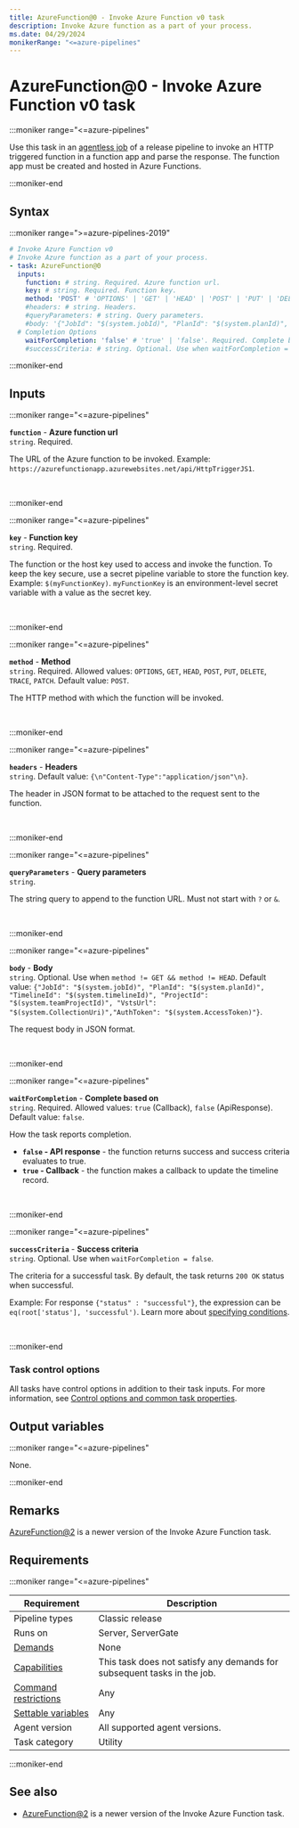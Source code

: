 ```yaml
---
title: AzureFunction@0 - Invoke Azure Function v0 task
description: Invoke Azure function as a part of your process.
ms.date: 04/29/2024
monikerRange: "<=azure-pipelines"
---
```


# AzureFunction@0 - Invoke Azure Function v0 task

<!-- :::description::: -->
:::moniker range="<=azure-pipelines"

<!-- :::editable-content name="description"::: -->
Use this task in an [agentless job](/azure/devops/pipelines/process/phases#server-jobs) of a release pipeline to invoke an HTTP triggered function in a function app and parse the response. The function app must be created and hosted in Azure Functions.
<!-- :::editable-content-end::: -->

:::moniker-end
<!-- :::description-end::: -->

<!-- :::syntax::: -->
## Syntax

:::moniker range=">=azure-pipelines-2019"

```yaml
# Invoke Azure Function v0
# Invoke Azure function as a part of your process.
- task: AzureFunction@0
  inputs:
    function: # string. Required. Azure function url. 
    key: # string. Required. Function key. 
    method: 'POST' # 'OPTIONS' | 'GET' | 'HEAD' | 'POST' | 'PUT' | 'DELETE' | 'TRACE' | 'PATCH'. Required. Method. Default: POST.
    #headers: # string. Headers. 
    #queryParameters: # string. Query parameters. 
    #body: '{"JobId": "$(system.jobId)", "PlanId": "$(system.planId)", "TimelineId": "$(system.timelineId)", "ProjectId": "$(system.teamProjectId)", "VstsUrl": "$(system.CollectionUri)","AuthToken": "$(system.AccessToken)"}' # string. Optional. Use when method != GET && method != HEAD. Body. Default: {"JobId": "$(system.jobId)", "PlanId": "$(system.planId)", "TimelineId": "$(system.timelineId)", "ProjectId": "$(system.teamProjectId)", "VstsUrl": "$(system.CollectionUri)","AuthToken": "$(system.AccessToken)"}.
  # Completion Options
    waitForCompletion: 'false' # 'true' | 'false'. Required. Complete based on. Default: false.
    #successCriteria: # string. Optional. Use when waitForCompletion = false. Success criteria.
```

:::moniker-end


<!-- :::syntax-end::: -->

<!-- :::inputs::: -->
## Inputs

<!-- :::item name="function"::: -->
:::moniker range="<=azure-pipelines"

**`function`** - **Azure function url**<br>
`string`. Required.<br>
<!-- :::editable-content name="helpMarkDown"::: -->
The URL of the Azure function to be invoked​. Example: `https://azurefunctionapp.azurewebsites.net/api/HttpTriggerJS1`.
<!-- :::editable-content-end::: -->
<br>

:::moniker-end
<!-- :::item-end::: -->
<!-- :::item name="key"::: -->
:::moniker range="<=azure-pipelines"

**`key`** - **Function key**<br>
`string`. Required.<br>
<!-- :::editable-content name="helpMarkDown"::: -->
The function or the host key used to access and invoke the function. To keep the key secure, use a secret pipeline variable to store the function key. Example: `$(myFunctionKey)`. `myFunctionKey` is an environment-level secret variable with a value as the secret key.
<!-- :::editable-content-end::: -->
<br>

:::moniker-end
<!-- :::item-end::: -->
<!-- :::item name="method"::: -->
:::moniker range="<=azure-pipelines"

**`method`** - **Method**<br>
`string`. Required. Allowed values: `OPTIONS`, `GET`, `HEAD`, `POST`, `PUT`, `DELETE`, `TRACE`, `PATCH`. Default value: `POST`.<br>
<!-- :::editable-content name="helpMarkDown"::: -->
The HTTP method with which the function will be invoked.
<!-- :::editable-content-end::: -->
<br>

:::moniker-end
<!-- :::item-end::: -->
<!-- :::item name="headers"::: -->
:::moniker range="<=azure-pipelines"

**`headers`** - **Headers**<br>
`string`. Default value: `{\n"Content-Type":"application/json"\n}`.<br>
<!-- :::editable-content name="helpMarkDown"::: -->
The header in JSON format to be attached to the request sent to the function.
<!-- :::editable-content-end::: -->
<br>

:::moniker-end
<!-- :::item-end::: -->
<!-- :::item name="queryParameters"::: -->
:::moniker range="<=azure-pipelines"

**`queryParameters`** - **Query parameters**<br>
`string`.<br>
<!-- :::editable-content name="helpMarkDown"::: -->
The string query to append to the function URL. Must not start with `?` or `&`.
<!-- :::editable-content-end::: -->
<br>

:::moniker-end
<!-- :::item-end::: -->
<!-- :::item name="body"::: -->
:::moniker range="<=azure-pipelines"

**`body`** - **Body**<br>
`string`. Optional. Use when `method != GET && method != HEAD`. Default value: `{"JobId": "$(system.jobId)", "PlanId": "$(system.planId)", "TimelineId": "$(system.timelineId)", "ProjectId": "$(system.teamProjectId)", "VstsUrl": "$(system.CollectionUri)","AuthToken": "$(system.AccessToken)"}`.<br>
<!-- :::editable-content name="helpMarkDown"::: -->
The request body in JSON format.
<!-- :::editable-content-end::: -->
<br>

:::moniker-end
<!-- :::item-end::: -->
<!-- :::item name="waitForCompletion"::: -->
:::moniker range="<=azure-pipelines"

**`waitForCompletion`** - **Complete based on**<br>
`string`. Required. Allowed values: `true` (Callback), `false` (ApiResponse). Default value: `false`.<br>
<!-- :::editable-content name="helpMarkDown"::: -->
How the task reports completion.

- **`false` - API response** - the function returns success and success criteria evaluates to true.
- **`true` - Callback** - the function makes a callback to update the timeline record.
<!-- :::editable-content-end::: -->
<br>

:::moniker-end
<!-- :::item-end::: -->
<!-- :::item name="successCriteria"::: -->
:::moniker range="<=azure-pipelines"

**`successCriteria`** - **Success criteria**<br>
`string`. Optional. Use when `waitForCompletion = false`.<br>
<!-- :::editable-content name="helpMarkDown"::: -->
The criteria for a successful task. By default, the task returns `200 OK` status when successful.

Example: For response `{"status" : "successful"}`, the expression can be `eq(root['status'], 'successful')`. Learn more about [specifying conditions](/azure/devops/pipelines/process/conditions)​.
<!-- :::editable-content-end::: -->
<br>

:::moniker-end
<!-- :::item-end::: -->

### Task control options

All tasks have control options in addition to their task inputs. For more information, see [Control options and common task properties](/azure/devops/pipelines/yaml-schema/steps-task#common-task-properties).
<!-- :::inputs-end::: -->

<!-- :::outputVariables::: -->
## Output variables

:::moniker range="<=azure-pipelines"

None.

:::moniker-end
<!-- :::outputVariables-end::: -->

<!-- :::remarks::: -->
<!-- :::editable-content name="remarks"::: -->
## Remarks

[AzureFunction@2](azure-function-v1.md) is a newer version of the Invoke Azure Function task.
<!-- :::editable-content-end::: -->
<!-- :::remarks-end::: -->

<!-- :::examples::: -->
<!-- :::editable-content name="examples"::: -->
<!-- :::editable-content-end::: -->
<!-- :::examples-end::: -->

<!-- :::properties::: -->
## Requirements

:::moniker range="<=azure-pipelines"

| Requirement | Description |
|-------------|-------------|
| Pipeline types | Classic release |
| Runs on | Server, ServerGate |
| [Demands](/azure/devops/pipelines/process/demands) | None |
| [Capabilities](/azure/devops/pipelines/agents/agents#capabilities) | This task does not satisfy any demands for subsequent tasks in the job. |
| [Command restrictions](/azure/devops/pipelines/security/templates#agent-logging-command-restrictions) | Any |
| [Settable variables](/azure/devops/pipelines/security/templates#agent-logging-command-restrictions) | Any |
| Agent version | All supported agent versions. |
| Task category | Utility |

:::moniker-end
<!-- :::properties-end::: -->

<!-- :::see-also::: -->
<!-- :::editable-content name="seeAlso"::: -->
## See also

* [AzureFunction@2](azure-function-v1.md) is a newer version of the Invoke Azure Function task.
<!-- :::editable-content-end::: -->
<!-- :::see-also-end::: -->